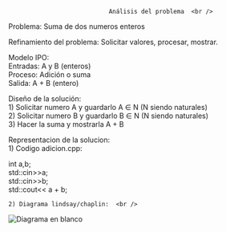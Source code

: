                                 Análisis del problema  <br />

Problema: Suma de dos numeros enteros <br />

Refinamiento del problema: Solicitar valores, procesar, mostrar.  <br />

Modelo IPO: <br />
    Entradas: A y B (enteros) <br />
    Proceso: Adición o suma <br /> 
    Salida: A + B (entero) <br /> 

Diseño de la solución: <br />
    1) Solicitar numero A y guardarlo       A ∈ N (N siendo naturales) <br /> 
    2) Solicitar numero B y guardarlo       B ∈ N (N siendo naturales) <br /> 
    3) Hacer la suma y mostrarla            A + B   <br /> 

 
Representacion de la solucion: <br /> 
    1) Codigo adicion.cpp: <br /> 
    
int a,b;  <br /> 
std::cin>>a; <br /> 
std::cin>>b; <br /> 
std::cout<< a + b;  <br />  

    2) Diagrama lindsay/chaplin:  <br /> 

![Diagrama en blanco](https://user-images.githubusercontent.com/49297107/56308612-1cb44480-611e-11e9-80a9-61f5e7497b27.png)

    
